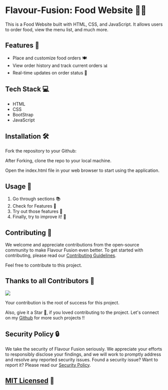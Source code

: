 
# Flavour-Fusion: Food Website 🍔🥗

This is a Food Website built with HTML, CSS, and JavaScript. It allows users to order food, view the menu list, and much more.

## Features 🌟

- Place and customize food orders 🍽️
- View order history and track current orders 📊
- Real-time updates on order status 🚚

## Tech Stack 💻

- HTML
- CSS
- BootStrap
- JavaScript

## Installation 🛠️

Fork the repository to your Github:


After Forking, clone the repo to your local machine.

Open the index.html file in your web browser to start using the application.

## Usage 🚀
1. Go through sections 📚
2. Check for Features 🧐
3. Try out those features 🎉
4. Finally, try to improve it! 🌱

## Contributing 🤝

We welcome and appreciate contributions from the open-source community to make Flavour Fusion even better. 
To get started with contributing, please read our [Contributing Guidelines](./.github/ISSUE_TEMPLATE/CONTRIBUTING.md).

Feel free to contribute to this project. 

## Thanks to all Contributors 💪
<a href="https://github.com/c4coderandcreator/Flavour-Fusion/graphs/contributors">
  <img src="https://contrib.rocks/image?repo=c4coderandcreator/Flavour-Fusion" />
</a>


Your contribution is the root of success for this project.

Also, give it a Star 🌟, if you loved contributing to the project. 
Let's connect on my [Github](https://github.com/c4coderandcreator) for more such projects !!

## Security Policy 🔒

We take the security of Flavour Fusion seriously. We appreciate your efforts to responsibly disclose your findings, 
and we will work to promptly address and resolve any reported security issues.
Found a security issue? Want to report it? Please read our [Security Policy](./.github/ISSUE_TEMPLATE/SECURITY.md).

## [MIT Licensed](https://github.com/c4coderandcreator/Flavour-Fusion/blob/main/LICENSE) 📜


